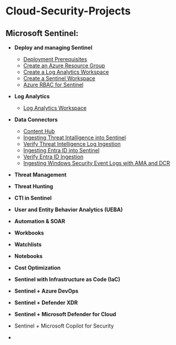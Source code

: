 # Cloud-Security-Projects

<h2> Microsoft Sentinel:</h2>

- <b>Deploy and managing Sentinel</b>
  - [Deployment Prerequisites](https://github.com/KaizenJS7/Deployment-Prerequisites/blob/main/README.md)
  - [Create an Azure Resource Group](https://github.com/KaizenJS7/Create-an-Azure-Resource-Group/blob/main/README.md)  
  - [Create a Log Analytics Workspace](https://github.com/KaizenJS7/Create-a-Log-Analytics-Workspace/tree/main)
  - [Create a Sentinel Workspace](https://github.com/KaizenJS7/Create-a-Sentinel-Workspace/tree/main)
  - [Azure RBAC for Sentinel](https://github.com/KaizenJS7/Azure-RBAC-for-Sentinel/tree/main)
- <b>Log Analytics</b>
  - [Log Analytics Workspace](https://github.com/KaizenJS7/Log-Analytics-Workspaces/tree/main)
- <b>Data Connectors</b>
  - [Content Hub]()
  - [Ingesting Threat Intalligence into Sentinel]()
  - [Verify Threat Intelligence Log Ingestion]()
  - [Ingesting Entra ID into Sentinel]()
  - [Verify Entra ID Ingestion]()
  - [Ingesting Windows Security Event Logs with AMA and DCR]() 
- <b>Threat Management</b>
 
- <b>Threat Hunting</b>
 
- <b>CTI in Sentinel</b>

- <b>User and Entity Behavior Analytics (UEBA) </b>

- <b>Automation & SOAR</b>

- <b>Workbooks</b>

- <b>Watchlists</b>

- <b>Notebooks</b>

- <b>Cost Optimization</b>

- <b>Sentinel with Infrastructure as Code (IaC) </b>

- <b>Sentinel + Azure DevOps</b>

- <b>Sentinel + Defender XDR</b>

- <b>Sentinel + Microsoft Defender for Cloud</b>

- Sentinel + Microsoft Copilot for Security</b>

- 




[instagram]: https://www.instagram.com/thekingjs7/
[linkedin]: https://linkedin.com/in/cloudjs7

<!--
**KaizenJS7/Kaizen-Profile** is a ✨ _special_ ✨ repository because its `README.md` (this file) appears on your GitHub profile.

Here are some ideas to get you started:

- 🔭 I’m currently working on ...
- 🌱 I’m currently learning ...
- 👯 I’m looking to collaborate on ...
- 🤔 I’m looking for help with ...
- 💬 Ask me about ...
- 📫 How to reach me: ...
- 😄 Pronouns: ...
- ⚡ Fun fact: ...
-->

